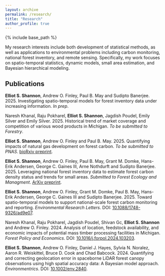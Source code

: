 ```yaml
---
layout: archive
permalink: /research/
title: "Research"
author_profile: true
---
```


{% include base_path %}

My research interests include both development of statistical methods, as well as applications to environmental problems including carbon monitoring, national forest inventory, and remote sensing. Specifically, my work focuses on spatio-temporal statistics, dynamic models, small area estimation, and Bayesian hierarchical modeling. 

## Publications 

**Elliot S. Shannon**, Andrew O. Finley, Paul B. May and Sudipto Banerjee. 2025. Investigating spatio-temporal models for forest inventory data under increasing information. *In prep*.

Naresh Khanal, Raju Pokharel, **Elliot S. Shannon**, Jagdish Poudel, Emily Silver and Emily Silver. 2025. Historical trend of market coverage and competition of various wood products in Michigan. *To be submitted to Forestry*.

**Elliot S. Shannon**, Andrew O. Finley and Paul B. May. 2025. Quantifying impacts of natural gas development on forest carbon. *To be submitted to PNAS*. [bioRxiv preprint](https://doi.org/10.1101/2025.06.23.661107).

**Elliot S. Shannon**, Andrew O. Finley, Paul B. May, Grant M. Domke, Hans-Erik Andersen, George C. Gaines III, Arne Nothdurft and Sudipto Banerjee. 2025. Leveraging national forest inventory data to estimate forest carbon density status and trends for small areas. *Submitted to Forest Ecology and Managment*. [ArXiv preprint](https://arxiv.org/abs/2503.08653).

**Elliot S. Shannon**, Andrew O. Finley, Grant M. Domke, Paul B. May, Hans-Erik Andersen, George C. Gaines III and Sudipto Banerjee. 2025. Toward spatio-temporal models to support national-scale forest carbon monitoring and reporting. *Environmental Research Letters*. DOI: [10.1088/1748-9326/ad9e07](https://doi.org/10.1088/1748-9326/ad9e07).

Naresh Khanal, Raju Pokharel, Jagdish Poudel, Shivan Gc, **Elliot S. Shannon** and Andrew O. Finley. 2024. Analysis of location, feedstock availability, and economic impacts of potential mass timber processing facilities in Michigan. *Forest Policy and Economics*. DOI: [10.1016/j.forpol.2024.103203](https://doi.org/10.1016/j.forpol.2024.103203).

**Elliot S. Shannon**, Andrew O. Finley, Daniel J. Hayes, Sylvia N. Noralez, Aaron R. Weiskittel, Bruce D. Cook and Chad Babcock. 2024. Quantifying and correcting geolocation error in spaceborne LiDAR forest canopy observations using high spatial accuracy data: A Bayesian model approach. *Environmentrics*. DOI: [10.1002/env.2840](https://doi.org/10.1002/env.2840).